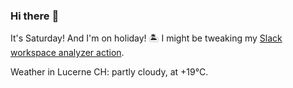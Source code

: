 ### Hi there :wave:

It's Saturday! And I'm on holiday! :desert_island: I might be tweaking my [Slack workspace analyzer action](https://github.com/bewuethr/slack-analyzer).

Weather in Lucerne CH: partly cloudy, at +19°C.
